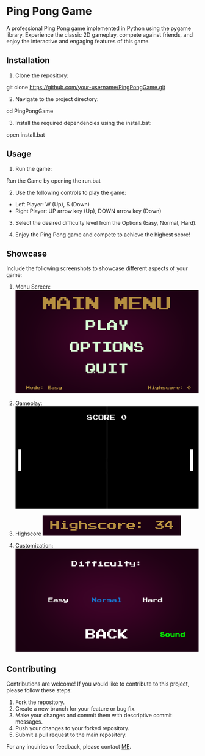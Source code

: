 # Ping Pong Game

A professional Ping Pong game implemented in Python using the pygame library. Experience the classic 2D gameplay, compete against friends, and enjoy the interactive and engaging features of this game.

## Installation

1. Clone the repository:

git clone https://github.com/your-username/PingPongGame.git

2. Navigate to the project directory:

cd PingPongGame

3. Install the required dependencies using the install.bat:

open install.bat

## Usage

1. Run the game:

Run the Game by opening the run.bat

2. Use the following controls to play the game:

- Left Player: W (Up), S (Down)
- Right Player: UP arrow key (Up), DOWN arrow key (Down)

3. Select the desired difficulty level from the Options (Easy, Normal, Hard).

4. Enjoy the Ping Pong game and compete to achieve the highest score!

## Showcase

Include the following screenshots to showcase different aspects of your game:

1. Menu Screen: 
    ![Menu_screen](assets\Screenshots\Screenshot_menu.png)

2. Gameplay: 
    ![Gameplay_screen](assets\Screenshots\Screenshot_Game.png)

3. Highscore
    ![Highscore_screen](assets\Screenshots\Screenshot_Highscore.png)

4. Customization: 
    ![Settings_screen](assets\Screenshots\Screenshot_Options.png)

## Contributing

Contributions are welcome! If you would like to contribute to this project, please follow these steps:
1. Fork the repository.
2. Create a new branch for your feature or bug fix.
3. Make your changes and commit them with descriptive commit messages.
4. Push your changes to your forked repository.
5. Submit a pull request to the main repository.


For any inquiries or feedback, please contact [ME](mailto:jannik.schreier@gmx.de).
